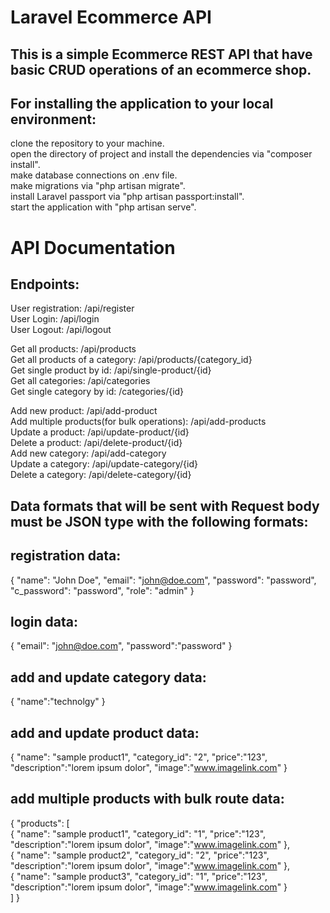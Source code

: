 # Laravel Ecommerce API 

## This is a simple Ecommerce REST API that have basic CRUD operations of an ecommerce shop. 
## For installing the application to your local environment:
 clone the repository to your machine.   
 open the directory of project and install the dependencies via "composer install".    
 make database connections on .env file.    
 make migrations via "php artisan migrate".     
 install Laravel passport via "php artisan passport:install".       
 start the application with "php artisan serve".     

# API Documentation
## Endpoints:

 User registration:                           /api/register   
 User Login:                                  /api/login    
 User Logout:                                 /api/logout     

 Get all products:                            /api/products                 
 Get all products of a category:              /api/products/{category_id}      
 Get single product by id:                    /api/single-product/{id}     
 Get all categories:                          /api/categories    
 Get single category by id:                   /categories/{id}     

 Add new product:                             /api/add-product   
 Add multiple products(for bulk operations):  /api/add-products    
 Update a product:                            /api/update-product/{id}    
 Delete a product:                            /api/delete-product/{id}     
 Add new category:                            /api/add-category     
 Update a category:                           /api/update-category/{id}      
 Delete a category:                           /api/delete-category/{id}     

## Data formats that will be sent with Request body must be JSON type with the following formats:

## registration data:
{
    "name": "John Doe",
    "email": "john@doe.com",
    "password": "password",
    "c_password": "password",
    "role": "admin"
}

## login data:
{
    "email": "john@doe.com",
    "password":"password"
}

## add and update category data:
{
    "name":"technolgy"
}

## add and update product data:
{
    "name": "sample product1",
    "category_id": "2",
    "price":"123",
    "description":"lorem ipsum dolor",
    "image":"www.imagelink.com"
}

## add multiple products with bulk route data:
{
   "products": [   
    {
    "name": "sample product1",
    "category_id": "1",
    "price":"123",
    "description":"lorem ipsum dolor",
    "image":"www.imagelink.com"
    },   
    {
    "name": "sample product2",
    "category_id": "2",
    "price":"123",
    "description":"lorem ipsum dolor",
    "image":"www.imagelink.com"
    },   
    {
    "name": "sample product3",
    "category_id": "1",
    "price":"123",
    "description":"lorem ipsum dolor",
    "image":"www.imagelink.com"
    }   
   ]
}
